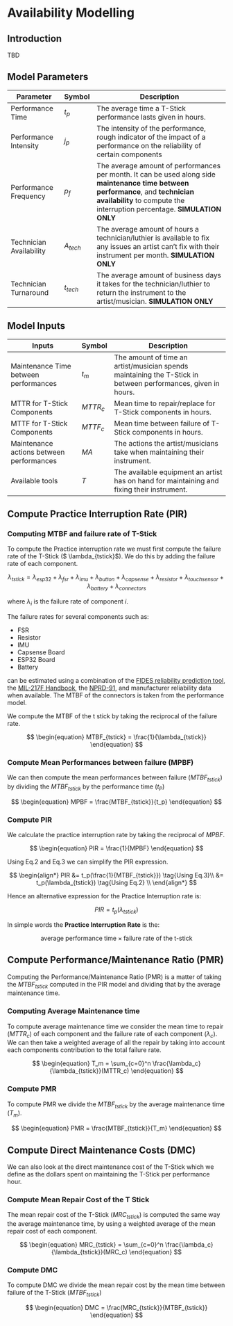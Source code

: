 # Availability Modelling

## Introduction

TBD

## Model Parameters

| **Parameter**           | **Symbol** | **Description**                                                                                                                                                                                               |
|-------------------------|------------|---------------------------------------------------------------------------------------------------------------------------------------------------------------------------------------------------------------|
| Performance Time        | $t_p$      | The average time a T-Stick performance lasts given in hours.                                                                                                                                                  |
| Performance Intensity   | $j_p$      | The intensity of the performance, rough indicator of the impact of a performance on the reliability of certain components                                                                                     |
| Performance Frequency   | $p_f$      | The average amount of performances per month. It can be used along side **maintenance time between performance**, and **technician availability** to compute the interruption percentage. **SIMULATION ONLY** |
| Technician Availability | $A_{tech}$ | The average amount of hours a technician/luthier is available to fix any issues an artist can’t fix with their instrument per month. **SIMULATION ONLY**                                                      |
| Technician Turnaround   | $t_{tech}$ | The average amount of business days it takes for the technician/luthier to return the instrument to the artist/musician. **SIMULATION ONLY** |
## Model Inputs

| **Inputs**                               | **Symbol** | **Description**                                                                                               |
|------------------------------------------|------------|---------------------------------------------------------------------------------------------------------------|
| Maintenance Time between performances    | $t_m$      | The amount of time an artist/musician spends maintaining the T-Stick in between performances, given in hours. |
| MTTR for T-Stick Components              | $MTTR_c$   | Mean time to repair/replace for T-Stick components in hours.                                                  |
| MTTF for T-Stick Components              | $MTTF_c$   | Mean time between failure of T-Stick components in hours.                                                     |
| Maintenance actions between performances | $MA$       | The actions the artist/musicians take when maintaining their instrument.                                      |
| Available tools                          | $T$        | The available equipment an artist has on hand for maintaining and fixing their instrument.                    |

## Compute Practice Interruption Rate (PIR)

### Computing MTBF and failure rate of T-Stick

To compute the Practice interruption rate we must first compute the failure rate of the T-Stick ($ \lambda_{tstick}$). We do this by adding the failure rate of each component.

$$
\begin{equation}
\lambda_{tstick} = \lambda_{esp32} + \lambda_{fsr}+\lambda_{imu}+\lambda_{button}+\lambda_{capsense}+\lambda_{resistor}+\lambda_{touchsensor}+\lambda_{battery}+\lambda_{connectors}
\end{equation}
$$

where $\lambda_i$ is the failure rate of component $i$.

The failure rates for several components such as:

* FSR
* Resistor
* IMU
* Capsense Board
* ESP32 Board
* Battery

can be estimated using a combination of the [FIDES reliability prediction tool](https://www.fides-reliability.org/), the [MIL-217F Handbook](https://drive.google.com/file/d/1QNUiTOAwJebwC-bk0FJWB0jD3I6XFxFi/view?usp=drive_link), the [NPRD-91](https://drive.google.com/file/d/1QPMqClW2nHY4U9tmMO5Lzc11RDF2Oeoc/view?usp=sharing), and manufacturer reliability data when available. The MTBF of the connectors is taken from the performance model.

We compute the MTBF of the t stick by taking the reciprocal of the failure rate.

$$
\begin{equation}
MTBF_{tstick} = \frac{1}{\lambda_{tstick}}
\end{equation}
$$

### Compute Mean Performances between failure (MPBF)

We can then compute the mean performances between failure ($MTBF_{tstick}$) by dividing the $MTBF_{tstick}$ by the performance time ($t_P$)

$$
\begin{equation}
MPBF = \frac{MTBF_{tstick}}{t_p}
\end{equation}
$$

### Compute PIR

We calculate the practice interruption rate by taking the reciprocal of $MPBF$.

$$
\begin{equation}
PIR = \frac{1}{MPBF}
\end{equation}
$$

Using Eq.2 and Eq.3 we can simplify the PIR expression.

$$
\begin{align*}
PIR &= t_p(\frac{1}{MTBF_{tstick}}) \tag{Using Eq.3}\\
 &= t_p(\lambda_{tstick}) \tag{Using Eq.2} \\
\end{align*}
$$

Hence an alternative expression for the Practice Interruption rate is:

$$
\begin{equation}
PIR = t_p(\lambda_{tstick})
\end{equation}
$$

In simple words the **Practice Interruption Rate** is the:

$$
\text{average performance time} \times \text{failure rate of the t-stick}
$$

## Compute Performance/Maintenance Ratio (PMR)

Computing the Performance/Maintenance Ratio (PMR) is a matter of taking the $MTBF_{tstick}$ computed in the PIR model and dividing that by the average maintenance time.

### Computing Average Maintenance time

To compute average maintenance time we consider the mean time to repair ($MTTR_c$) of each component and the failure rate of each component ($\lambda_c$). We can then take a weighted average of all the repair by taking into account each components contribution to the total failure rate.

$$
\begin{equation}
T_m =  \sum_{c=0}^n \frac{\lambda_c}{\lambda_{tstick}}(MTTR_c)
\end{equation}
$$

### Compute PMR

To compute PMR we divide the $MTBF_{tstick}$ by the average maintenance time ($T_m$).

$$
\begin{equation}
PMR = \frac{MTBF_{tstick}}{T_m}
\end{equation}
$$

## Compute Direct Maintenance Costs (DMC)

We can also look at the direct maintenance cost of the T-Stick which we define as the dollars spent on maintaining the T-Stick per performance hour.

### Compute Mean Repair Cost of the T Stick

The mean repair cost of the T-Stick ($MRC_{tstick}$) is computed the same way the average maintenance time, by using a weighted average of the mean repair cost of each component.

$$
\begin{equation}
MRC_{tstick} = \sum_{c=0}^n \frac{\lambda_c}{\lambda_{tstick}}(MRC_c)
\end{equation}
$$

### Compute DMC

To compute DMC we divide the mean repair cost by the mean time between failure of the T-Stick ($MTBF_{tstick}$)

$$
\begin{equation}
DMC = \frac{MRC_{tstick}}{MTBF_{tstick}}
\end{equation}
$$


